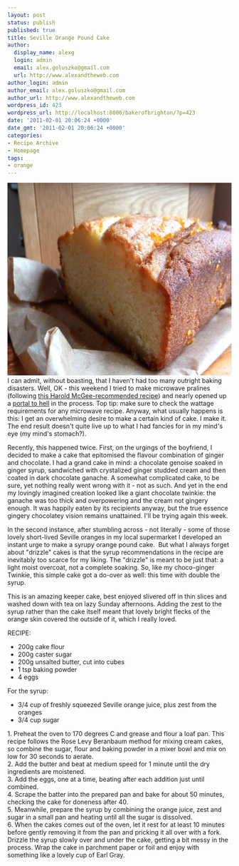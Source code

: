 ```yaml
---
layout: post
status: publish
published: true
title: Seville Orange Pound Cake
author:
  display_name: alexg
  login: admin
  email: alex.goluszko@gmail.com
  url: http://www.alexandtheweb.com
author_login: admin
author_email: alex.goluszko@gmail.com
author_url: http://www.alexandtheweb.com
wordpress_id: 423
wordpress_url: http://localhost:8000/bakerofbrighton/?p=423
date: '2011-02-01 20:06:24 +0000'
date_gmt: '2011-02-01 20:06:24 +0000'
categories:
- Recipe Archive
- Homepage
tags:
- orange
---
```

<p><a href="images/2011/01/P1010512-copy.jpg"><img class="alignnone size-medium wp-image-431" title="Seville orange pound cake" src="/images/2011/01/P1010512-copy-620x432.jpg" alt="Seville orange pound cake" width="620" height="432" /></a><br />
I can admit, without boasting, that I haven't had too many outright baking disasters. Well, OK - this weekend I tried to make microwave pralines (following <a href="http://www.nytimes.com/2010/12/22/dining/22curiousrex2.html">this Harold McGee-recommended recipe</a>) and nearly opened up a <a href="http://vimeo.com/19063704">portal to hell</a> in the process. Top tip: make sure to check the wattage requirements for any microwave recipe. Anyway, what usually happens is this: I get an overwhelming desire to make a certain kind of cake. I make it. The end result doesn't quite live up to what I had fancies for in my mind's eye (my mind's stomach?).</p>
<p>Recently, this happened twice. First, on the urgings of the boyfriend, I decided to make a cake that epitomised the flavour combination of ginger and chocolate. I had a grand cake in mind: a chocolate genoise soaked in ginger syrup, sandwiched with crystalized ginger studded cream and then coated in dark chocolate ganache. A somewhat complicated cake, to be sure, yet nothing really went wrong with it - not as such. And yet in the end my lovingly imagined creation looked like a giant chocolate twinkie: the ganache was too thick and overpowering and the cream not gingery enough. It was happily eaten by its recipients anyway, but the true essence gingery chocolatey vision remains unattained. I'll be trying again this week.</p>
<p>In the second instance, after stumbling across - not literally - some of those lovely short-lived Seville oranges in my local supermarket I developed an instant urge to make a syrupy orange pound cake.  But what I always forget about "drizzle" cakes is that the syrup recommendations in the recipe are inevitably too scarce for my liking. The "drizzle" is meant to be just that: a light moist overcoat, not a complete soaking. So, like my choco-ginger Twinkie, this simple cake got a do-over as well: this time with double the syrup.</p>
<p>This is an amazing keeper cake, best enjoyed slivered off in thin slices and washed down with tea on lazy Sunday afternoons. Adding the zest to the syrup rather than the cake itself meant that lovely bright flecks of the orange skin covered the outside of it, which I really loved. </p>
<p>RECIPE:</p>
<ul>
<li>200g cake flour</li>
<li>200g caster sugar</li>
<li>200g unsalted butter, cut into cubes</li>
<li>1 tsp baking powder</li>
<li>4 eggs</li>
</ul>
<p>For the syrup:</p>
<ul>
<li>3/4 cup of freshly squeezed Seville orange juice, plus zest from the oranges</li>
<li>3/4 cup sugar</li>
</ul>
<p>1. Preheat the oven to 170 degrees C and grease and flour a loaf pan. This recipe follows the Rose Levy Beranbaum method for mixing cream cakes, so combine the sugar, flour and baking powder in a mixer bowl and mix on low for 30 seconds to aerate.<br />
2. Add the butter and beat at medium speed for 1 minute until the dry ingredients are moistened.<br />
3. Add the eggs, one at a time, beating after each addition just until combined.<br />
4. Scrape the batter into the prepared pan and bake for about 50 minutes, checking the cake for doneness after 40.<br />
5. Meanwhile, prepare the syrup by combining the orange juice, zest and sugar in a small pan and heating until all the sugar is dissolved.<br />
6. When the cakes comes out of the oven, let it rest for at least 10 minutes before gently removing it from the pan and pricking it all over with a fork. Drizzle the syrup slowly over and under the cake, getting a bit messy in the process. Wrap the cake in parchment paper or foil and enjoy with something like a lovely cup of Earl Gray.</p>
